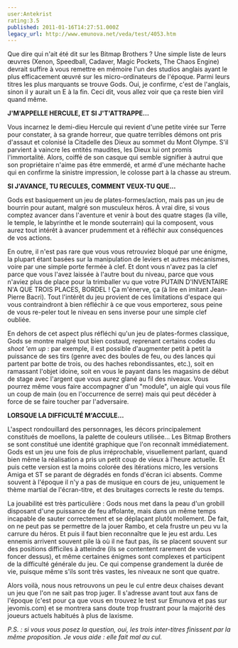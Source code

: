 ```yaml
---
user:Antekrist
rating:3.5
published: 2011-01-16T14:27:51.000Z
legacy_url: http://www.emunova.net/veda/test/4053.htm
---
```

Que dire qui n'ait été dit sur les Bitmap Brothers ? Une simple liste de leurs œuvres (Xenon, Speedball, Cadaver, Magic Pockets, The Chaos Engine) devrait suffire à vous remettre en mémoire l'un des studios anglais ayant le plus efficacement œuvré sur les micro-ordinateurs de l'époque. Parmi leurs titres les plus marquants se trouve Gods. Oui, je confirme, c'est de l'anglais, sinon il y aurait un E à la fin. Ceci dit, vous allez voir que ça reste bien viril quand même.  

  

**J'M'APPELLE HERCULE, ET SI J'T'ATTRAPPE...**  

Vous incarnez le demi-dieu Hercule qui revient d'une petite virée sur Terre pour constater, à sa grande horreur, que quatre terribles démons ont pris d'assaut et colonisé la Citadelle des Dieux au sommet du Mont Olympe. S'il parvient à vaincre les entités maudites, les Dieux lui ont promis l'immortalité. Alors, coiffé de son casque qui semble signifier à autrui que son propriétaire n'aime pas être emmerdé, et armé d'une méchante hache qui en confirme la sinistre impression, le colosse part à la chasse au streum.  

  

**SI J'AVANCE, TU RECULES, COMMENT VEUX-TU QUE...**  

Gods est basiquement un jeu de plates-formes/action, mais pas un jeu de bourrin pour autant, malgré son musculeux héros. À vrai dire, si vous comptez avancer dans l'aventure et venir à bout des quatre stages (la ville, le temple, le labyrinthe et le monde souterrain) qui la composent, vous aurez tout intérêt à avancer prudemment et à réfléchir aux conséquences de vos actions.  

En outre, il n'est pas rare que vous vous retrouviez bloqué par une énigme, la plupart étant basées sur la manipulation de leviers et autres mécanismes, voire par une simple porte fermée à clef. Et dont vous n'avez pas la clef parce que vous l'avez laissée à l'autre bout du niveau, parce que vous n'aviez plus de place pour la trimballer vu que votre PUTAIN D'INVENTAIRE N'A QUE TROIS PLACES, BORDEL ! Ça m'énerve, ça (à lire en imitant Jean-Pierre Bacri). Tout l'intérêt du jeu provient de ces limitations d'espace qui vous contraindront à bien réfléchir à ce que vous emporterez, sous peine de vous re-peler tout le niveau en sens inverse pour une simple clef oubliée.  

En dehors de cet aspect plus réfléchi qu'un jeu de plates-formes classique, Gods se montre malgré tout bien costaud, reprenant certains codes du _shoot 'em up_ : par exemple, il est possible d'augmenter petit à petit la puissance de ses tirs (genre avec des boules de feu, ou des lances qui partent par botte de trois, ou des haches rebondissantes, etc.), soit en ramassant l'objet idoine, soit en vous le payant dans les magasins de début de stage avec l'argent que vous aurez glané au fil des niveaux. Vous pourrez même vous faire accompagner d'un "module", un aigle qui vous file un coup de main (ou en l'occurrence de serre) mais qui peut décéder à force de se faire toucher par l'adversaire.  

  

**LORSQUE LA DIFFICULTÉ M'ACCULE...**  

L'aspect rondouillard des personnages, les décors principalement constitués de moellons, la palette de couleurs utilisée... Les Bitmap Brothers se sont constitué une identité graphique que l'on reconnaît immédiatement. Gods est un jeu une fois de plus irréprochable, visuellement parlant, quand bien même la réalisation a pris un petit coup de vieux à l'heure actuelle. Et puis cette version est la moins colorée des itérations micro, les versions Amiga et ST se parant de dégradés en fonds d'écran ici absents. Comme souvent à l'époque il n'y a pas de musique en cours de jeu, uniquement le thème martial de l'écran-titre, et des bruitages corrects le reste du temps.  

La jouabilité est très particulière : Gods nous met dans la peau d'un grobill disposant d'une puissance de feu affolante, mais dans un même temps incapable de sauter correctement et se déplaçant plutôt mollement. De fait, on ne peut pas se permettre de la jouer Rambo, et cela frustre un peu vu la carrure du héros. Et puis il faut bien reconnaître que le jeu est ardu. Les ennemis arrivent souvent pile là où il ne faut pas, ils se placent souvent sur des positions difficiles à atteindre (ils se contentent rarement de vous foncer dessus), et même certaines énigmes sont complexes et participent de la difficulté générale du jeu. Ce qui compense grandement la durée de vie, puisque même s'ils sont très vastes, les niveaux ne sont que quatre.  

Alors voilà, nous nous retrouvons un peu le cul entre deux chaises devant un jeu que l'on ne sait pas trop juger. Il s'adresse avant tout aux fans de l'époque (c'est pour ça que vous en trouvez le test sur Emunova et pas sur jevomis.com) et se montrera sans doute trop frustrant pour la majorité des joueurs actuels habitués à plus de laxisme.  

  

_P.S. : si vous vous posez la question, oui, les trois inter-titres finissent par la même proposition. Je vous aide : elle fait mal au cul._